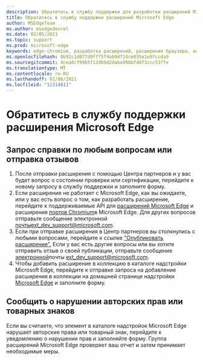 ```yaml
---
description: Обратитесь в службу поддержки для разработки расширений Microsoft Edge.
title: Обратитесь в службу поддержки расширений Microsoft Edge
author: MSEdgeTeam
ms.author: msedgedevrel
ms.date: 02/05/2021
ms.topic: support
ms.prod: microsoft-edge
keywords: edge-chromium, разработка расширений, расширения браузера, надстройки, Центр партнеров, разработчик, поддержка
ms.openlocfilehash: 0b92c1d077d9fff5f4ab94f24ce035e1e97ccda9
ms.sourcegitcommit: 4cea8cf99b5f12db9d2daba99bbf48f3ccc537fe
ms.translationtype: MT
ms.contentlocale: ru-RU
ms.lasthandoff: 02/06/2021
ms.locfileid: "11314811"
---
```

# Обратитесь в службу поддержки расширения Microsoft Edge  

## Запрос справки по любым вопросам или отправка отзывов  

1.  После отправки расширения с помощью Центра партнеров и у вас будет [][MicrosoftSupportSupportrequestformE7a381be9c9aFafbEd76262bc93fd9e4] вопрос о состоянии проверки или сертификации, перейдите к новому запросу в службу поддержки и заполните форму.  
1.  Если расширение не работает с Microsoft Edge, как вы ожидаете, или у вас есть вопрос о том, как разработать расширение, перейдите к поддерживаемые API для [расширений Microsoft Edge][ExtensionsDeveloperGuideApiSupport] и расширения [портов Chromium][ExtensionsDeveloperGuidePortChromeExtension]в Microsoft Edge.  Для других вопросов отправьте сообщение электронной [почты][MailtoExtDevSupportMicrosoft]ext_dev_support@microsoft.com.  
1.  Если при отправке расширения в Центр партнеров вы столкнулись с любыми вопросами, перейдите к ссылке ["Опубликовать расширение".][ExtensionsPublishPublishExtension]  Если у вас есть другие вопросы или вы хотите отправить отзыв о своей публикации, отправьте сообщение [электронной][MailtoExtDevSupportMicrosoft]почты ext_dev_support@microsoft.com.  
1.  Чтобы добавить расширение в коллекцию в каталоге надстройки Microsoft Edge, перейдите к отправке запроса на добавление расширения в коллекции на домашней странице надстройки [Microsoft Edge][OfficeFormsPagesResponsepageAspxV4j5cvggr0grqy180bhbrw01uwybfaxnna1zkp3x2vun0ibsu1ymeu3vfy0vurrodewsjgwu00yry4u] и заполните форму.   
    
## Сообщить о нарушении авторских прав или товарных знаков  

Если вы считаете, что элемент в каталоге надстройок Microsoft [][MicrosoftInfoMarketplaceHtml] Edge нарушает авторские права или товарный знак, перейдите к уведомлению о нарушении прав и заполняйте форму.  Группа расширений Microsoft Edge проверяет ваш отчет и затем принимает необходимые меры.  

<!-- links -->  

[ExtensionsDeveloperGuideApiSupport]: ../developer-guide/api-support.md "Поддерживаемые API для расширений Microsoft Edge | Документы Майкрософт"  
[ExtensionsDeveloperGuidePortChromeExtension]: ../developer-guide/port-chrome-extension.md "Перенос расширения | Документы Майкрософт"  
[ExtensionsPublishPublishExtension]: ./publish-extension.md "Опубликуйте расширение | Документы Майкрософт"  

[MicrosoftInfoMarketplaceHtml]: https://www.microsoft.com/info/Marketplace.html "Уведомления о нарушении | Майкрософт"  

[MicrosoftSupportSupportrequestformE7a381be9c9aFafbEd76262bc93fd9e4]: https://support.microsoft.com/supportrequestform/e7a381be-9c9a-fafb-ed76-262bc93fd9e4 "Новые запросы на поддержку расширений | Поддержка Майкрософт"  

[OfficeFormsPagesResponsepageAspxV4j5cvggr0grqy180bhbrw01uwybfaxnna1zkp3x2vun0ibsu1ymeu3vfy0vurrodewsjgwu00yry4u]: https://forms.office.com/Pages/ResponsePage.aspx?id=v4j5cvGGr0GRqy180BHbRw01UwyBfAxNna_1ZkP3X2VUN0lBSU1YMEU3VFY0VURRODEwSjgwU00yRy4u "Отправьте запрос на добавление расширения в коллекции на домашней странице надстройки MS Edge | Microsoft Office Forms"  

[MailtoExtDevSupportMicrosoft]: mailto:ext_dev_support@microsoft.com "Отправьте сообщение электронной почты ext_dev_support@microsoft.com"  
